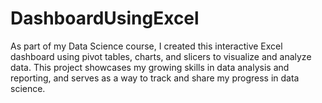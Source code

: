 # DashboardUsingExcel
As part of my Data Science course, I created this interactive Excel dashboard using pivot tables, charts, and slicers to visualize and analyze data. This project showcases my growing skills in data analysis and reporting, and serves as a way to track and share my progress in data science.
